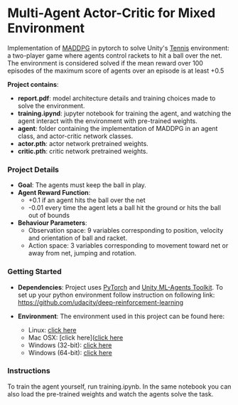 # Multi-Agent Actor-Critic for Mixed Environment

Implementation of [MADDPG](https://arxiv.org/pdf/1706.02275.pdf) in pytorch to solve Unity's [Tennis](https://github.com/Unity-Technologies/ml-agents/blob/master/docs/Learning-Environment-Examples.md) environment: a two-player game where agents control rackets to hit a ball over the net. The environment is considered solved if the mean reward over 100 episodes of the maximum score of agents over an episode is at least +0.5

__Project contains__:

* __report.pdf__: model architecture details and training choices made to solve the environment.
* __training.ipynd__:  jupyter notebook for training the agent, and watching the agent interact with the environment with pre-trained weights.
* __agent__: folder containing the implementation of MADDPG in an agent class, and actor-critic network classes.
* __actor.pth__: actor network pretrained weights.
* __critic.pth__: critic network pretrained weights.

### Project Details

* __Goal__:  The agents must keep the ball in play.
* __Agent Reward Function__: 
    - +0.1 if an agent hits the ball over the net
    - -0.01 every time the agent lets a ball hit the ground or hits the ball out of bounds
* __Behaviour Parameters__:
    - Observation space: 9 variables corresponding to position, velocity and orientation of ball and racket.
    - Action space: 3 variables corresponding to movement toward net or away from net, jumping and rotation.

### Getting Started

* __Dependencies__: Project uses [PyTorch](https://pytorch.org/) and [Unity ML-Agents Toolkit](https://github.com/Unity-Technologies/ml-agents). To set up your python environment follow instruction on following link:
https://github.com/udacity/deep-reinforcement-learning

* __Environment__: The environment used in this project can be found here:
    - Linux: [click here](https://s3-us-west-1.amazonaws.com/udacity-drlnd/P3/Tennis/Tennis_Linux.zip)
    - Mac OSX: [click here]([click here](https://s3-us-west-1.amazonaws.com/udacity-drlnd/P3/Tennis/Tennis_Linux.zip)
    - Windows (32-bit): [click here](https://s3-us-west-1.amazonaws.com/udacity-drlnd/P3/Tennis/Tennis_Windows_x86.zip)
    - Windows (64-bit): [click here](https://s3-us-west-1.amazonaws.com/udacity-drlnd/P3/Tennis/Tennis_Windows_x86_64.zip)
    
### Instructions

To train the agent yourself, run training.ipynb. In the same notebook you can also load the pre-trained weights and watch the agents solve the task.